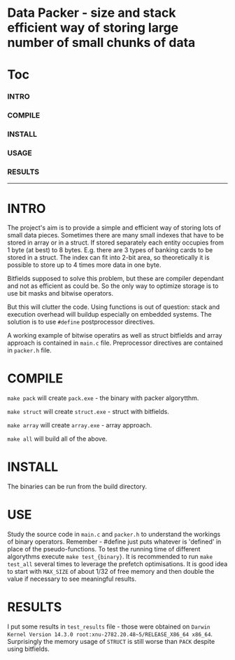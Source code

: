# Data Packer - size and stack efficient way of storing large number of small chunks of data

# Toc

### INTRO
### COMPILE
### INSTALL
### USAGE
### RESULTS

---

# INTRO

The project's aim is to provide a simple and efficient way of storing lots of small data pieces. Sometimes there are many small indexes that have to be stored in array or in a struct. If stored separately each entity occupies from 1 byte (at best) to 8 bytes. E.g. there are 3 types of banking cards to be stored in a struct. The index can fit into 2-bit area, so theoretically it is possible to store up to 4 times more data in one byte. 

Bitfields supposed to solve this problem, but these are compiler dependant and not as efficient as could be. So the only way to optimize storage is to use bit masks and bitwise operators.

But this will clutter the code. Using functions is out of question: stack and execution overhead will buildup especially on embedded systems. The solution is to use `#define` postprocessor directives.

A working example of bitwise operatirs as well as struct bitfields and array approach is contained in `main.c` file. Preprocessor directives are contained in `packer.h` file. 

# COMPILE

`make pack` will create `pack.exe` - the binary with packer algorytthm.

`make struct` will create `struct.exe` - struct with bitfields.

`make array` will create `array.exe` - array approach.

`make all` will build all of the above.

# INSTALL

The binaries can be run from the build directory.

# USE

Study the source code in `main.c` and `packer.h` to understand the workings of binary operators. Remember - #define just puts whatever is 'defined' in place of the pseudo-functions. To test the running time of different algorythms execute `make test_{binary}`. It is recommended to run `make test_all` several times to leverage the prefetch optimisations. It is good idea to start with `MAX_SIZE` of about 1/32 of free memory and then double the value if necessary to see meaningful results.
 
# RESULTS

I put some results in `test_results` file - those were obtained on `Darwin Kernel Version 14.3.0 root:xnu-2782.20.48~5/RELEASE_X86_64 x86_64`. Surprisingly the memory usage of `STRUCT` is still worse than `PACK` despite using bitfields.
